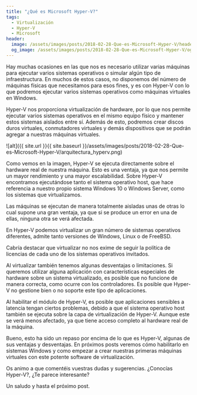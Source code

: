 ```yaml
---
title: "¿Qué es Microsoft Hyper-V?"
tags:
  - Virtualización
  - Hyper-V
  - Microsoft
header:
  image: /assets/images/posts/2018-02-28-Que-es-Microsoft-Hyper-V/header.jpg
  og_image: /assets/images/posts/2018-02-28-Que-es-Microsoft-Hyper-V/og.jpg
---
```


Hay muchas ocasiones en las que nos es necesario utilizar varias máquinas para ejecutar varios sistemas operativos o simular algún tipo de infraestructura. En muchos de estos casos, no disponemos del número de máquinas físicas que necesitamos para esos fines, y es con Hyper-V con lo que podremos ejecutar varios sistemas operativos como máquinas virtuales en Windows.

Hyper-V nos proporciona virtualización de hardware, por lo que nos permite ejecutar varios sistemas operativos en el mismo equipo físico y mantener estos sistemas aislados entre sí. Además de esto, podremos crear discos duros virtuales, conmutadores virtuales y demás dispositivos que se podrán agregar a nuestras máquinas virtuales.

![alt]({{ site.url }}{{ site.baseurl }}/assets/images/posts/2018-02-28-Que-es-Microsoft-Hyper-V/arquitectura_hyperv.png)

Como vemos en la imagen, Hyper-V se ejecuta directamente sobre el hardware real de nuestra máquina. Esto es una ventaja, ya que nos permite un mayor rendimiento y una mayor escalabilidad. Sobre Hyper-V encontramos ejecutándose tanto el sistema operativo host, que hace referencia a nuestro propio sistema Windows 10 o Windows Server, como los sistemas que virtualizamos.

Las máquinas se ejecutan de manera totalmente aisladas unas de otras lo cual supone una gran ventaja, ya que si se produce un error en una de ellas, ninguna otra se verá afectada.

En Hyper-V podemos virtualizar un gran número de sistemas operativos diferentes, admite tanto versiones de Windows, Linux o de FreeBSD.

Cabría destacar que virtualizar no nos exime de seguir la política de licencias de cada uno de los sistemas operativos invitados.

Al virtualizar también tenemos algunas desventajas o limitaciones. Si queremos utilizar alguna aplicación con características especiales de hardware sobre un sistema virtualizado, es posible que no funcione de manera correcta, como ocurre con los controladores. Es posible que Hyper-V no gestione bien o no soporte este tipo de aplicaciones.

Al habilitar el módulo de Hyper-V, es posible que aplicaciones sensibles a latencia tengan ciertos problemas, debido a que el sistema operativo host también se ejecuta sobre la capa de virtualización de Hyper-V. Aunque este se verá menos afectado, ya que tiene acceso completo al hardware real de la máquina.

Bueno, esto ha sido un repaso por encima de lo que es Hyper-V, algunas de sus ventajas y desventajas. En próximos posts veremos cómo habilitarlo en sistemas Windows y como empezar a crear nuestras primeras máquinas virtuales con este potente software de virtualización.

Os animo a que comentéis vuestras dudas y sugerencias. ¿Conocías Hyper-V?, ¿Te parece interesante?

Un saludo y hasta el próximo post.